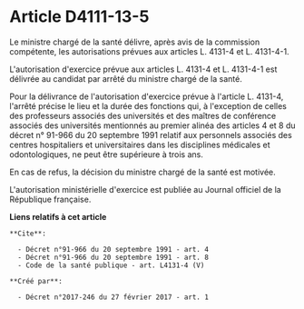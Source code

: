 # Article D4111-13-5

Le ministre chargé de la santé délivre, après avis de la commission compétente, les autorisations prévues aux articles L.
4131-4 et L. 4131-4-1. 

L'autorisation d'exercice prévue aux articles L. 4131-4 et L. 4131-4-1 est délivrée au candidat par arrêté du ministre chargé
de la santé. 

Pour la délivrance de l'autorisation d'exercice prévue à l'article L. 4131-4, l'arrêté précise le lieu et la durée des
fonctions qui, à l'exception de celles des professeurs associés des universités et des maîtres de conférence associés des
universités mentionnés au premier alinéa des articles 4 et 8 du décret n° 91-966 du 20 septembre 1991 relatif aux personnels
associés des centres hospitaliers et universitaires dans les disciplines médicales et odontologiques, ne peut être supérieure
à trois ans. 

En cas de refus, la décision du ministre chargé de la santé est motivée. 

L'autorisation ministérielle d'exercice est publiée au Journal officiel de la République française.

**Liens relatifs à cet article**

	**Cite**:

	  - Décret n°91-966 du 20 septembre 1991 - art. 4
	  - Décret n°91-966 du 20 septembre 1991 - art. 8
	  - Code de la santé publique - art. L4131-4 (V)

	**Créé par**:

	  - Décret n°2017-246 du 27 février 2017 - art. 1
